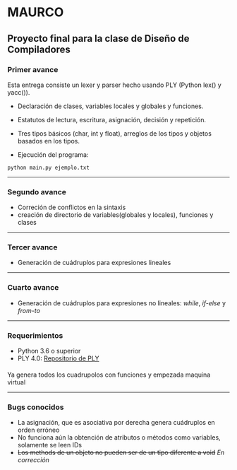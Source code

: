 # MAURCO
## Proyecto final para la clase de Diseño de Compiladores

### Primer avance

Esta entrega consiste un lexer y parser hecho usando PLY (Python lex() y yacc()).
- Declaración de clases, variables locales y globales y funciones.
- Estatutos de lectura, escritura, asignación, decisión y repetición.
- Tres tipos básicos (char, int y float), arreglos de los tipos y objetos basados en los tipos. 

- Ejecución del programa:
``` 
python main.py ejemplo.txt
```
---
### Segundo avance

- Correción de conflictos en la sintaxis
- creación de directorio de variables(globales y locales), funciones y clases

---
### Tercer avance
- Generación de cuádruplos para expresiones lineales

---
### Cuarto avance
- Generación de cuádruplos para expresiones no lineales: _while_, _if-else_ y _from-to_

---
### Requerimientos
- Python 3.6 o superior
- PLY 4.0: [Repositorio de PLY](https://github.com/dabeaz/ply)

####
Ya genera todos los cuadrupolos con funciones y empezada maquina virtual

---
### Bugs conocidos
- La asignación, que es asociativa por derecha genera cuádruplos en orden erróneo
- No funciona aún la obtención de atributos o métodos como variables, solamente se leen IDs  
- ~~Los methods de un objeto no pueden ser de un tipo diferente a void~~ _En corrección_